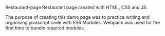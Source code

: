 Restaurant-page
Restaurant page created with HTML, CSS and JS.

The purpose of creating this demo page was to practice writing and organising javascript code with ES6 Modules. Webpack was used for the first time to bundle required modules.
